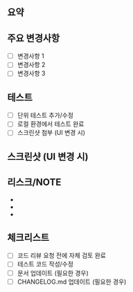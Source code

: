 ## 요약

<!-- 이 PR이 해결하는 문제나 추가하는 기능을 한 줄로 요약해주세요 -->

## 주요 변경사항

<!-- 주요 변경사항을 나열해주세요 -->
- [ ] 변경사항 1
- [ ] 변경사항 2
- [ ] 변경사항 3

## 테스트

<!-- 테스트 방법과 결과를 설명해주세요 -->
- [ ] 단위 테스트 추가/수정
- [ ] 로컬 환경에서 테스트 완료
- [ ] 스크린샷 첨부 (UI 변경 시)

## 스크린샷 (UI 변경 시)

<!-- UI 변경이 있는 경우 스크린샷을 첨부해주세요 -->

## 리스크/NOTE

<!-- 주의사항이나 리스크가 있다면 적어주세요 -->
- 
- 
- 

## 체크리스트

- [ ] 코드 리뷰 요청 전에 자체 검토 완료
- [ ] 테스트 코드 작성/수정
- [ ] 문서 업데이트 (필요한 경우)
- [ ] CHANGELOG.md 업데이트 (필요한 경우)
